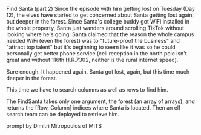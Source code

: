 Find Santa (part 2)
Since the episode with him getting lost on Tuesday (Day 12), the elves have started to get concerned about Santa getting lost again, but deeper in the forest. Since Santa's college buddy got WiFi installed in the whole property, Santa just wanders around scrolling TikTok without looking where he's going. Santa claimed that the reason the whole campus needed WiFi (even the forest) was to "future-proof the business" and "attract top talent" but it's beginning to seem like it was so he could personally get better phone service (cell reception in the north pole isn't great and without 116th H.R.7302, neither is the rural internet speed).

Sure enough. It happened again. Santa got lost, again, but this time much deeper in the forest.

This time we have to search columns as well as rows to find him.

The FindSanta takes only one argument, the forest (an array of arrays), and returns the [Row, Column] indices where Santa is located. Then an elf search team can be deployed to retrieve him.

prompt by Dimitri Mitropoulos of MiTS